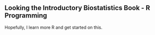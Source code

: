 ## Looking the Introductory Biostatistics Book - R Programming

Hopefully, I learn  more R and get started on this. 
